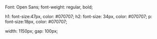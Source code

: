 <!-- Fonts -->

Font: Open Sans;
font-weight: regular, bold;

<!-- Text -->

h1: font-size:47px, color: #070707;
h2: font-size: 34px, color: #070707;
p: font-size:18px, color: #070707;

<!-- Content -->

width: 1150px;
gap: 100px; <!-- between elements -->
